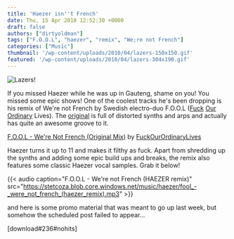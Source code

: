 ```yaml
---
title: 'Haezer isn''t French'
date: Thu, 15 Apr 2010 12:52:30 +0000
draft: false
authors: ["dirtyoldman"]
tags: ["F.O.O.L", "haezer", "remix", "We;re not French"]
categories: ["Music"]
thumbnail: '/wp-content/uploads/2010/04/lazers-150x150.gif'
featured: '/wp-content/uploads/2010/04/lazers-304x190.gif'
---
```


![Lazers!](http://i44.tinypic.com/t8vz8y.gif)

If you missed Haezer while he was up in Gauteng, shame on you! You missed some epic shows! One of the coolest tracks he's been dropping is his remix of We're not French by Swedish electro-duo F.O.O.L ([Fuck](http://www.facebook.com/pages/FOOL-Music/163116568115) [Our](http://www.myspace.com/fuckourordinarylives) [Ordinary](http://soundcloud.com/fuckourordinarylives) Lives). The [original](http://soundcloud.com/fuckourordinarylives/f-o-o-l-were-not-french-original-mix) is full of distorted synths and arps and actually has quite an awesome groove to it.

 [F.O.O.L - We're Not French (Original Mix)](http://soundcloud.com/fuckourordinarylives/f-o-o-l-were-not-french-original-mix) by [FuckOurOrdinaryLives](http://soundcloud.com/fuckourordinarylives)

Haezer turns it up to 11 and makes it filthy as fuck. Apart from shredding up the synths and adding some epic build ups and breaks, the remix also features some classic Haezer vocal samples. Grab it below!

{{< audio
    caption="F.O.O.L - We're not French (HAEZER remix)"
    src="https://stetcoza.blob.core.windows.net/music/haezer/fool_-_were_not_french_(haezer_remix).mp3" >}}

and here is some promo material that was meant to go up last week, but somehow the scheduled post failed to appear...

\[download#236#nohits\]

